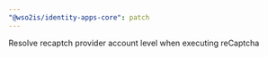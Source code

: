 ```yaml
---
"@wso2is/identity-apps-core": patch
---
```


Resolve recaptch provider account level when executing reCaptcha
